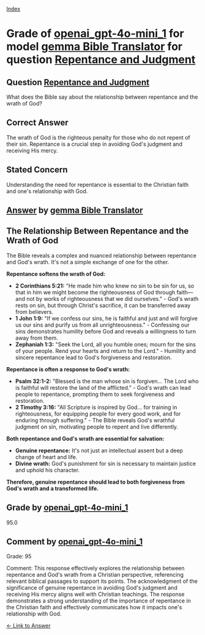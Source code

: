 
[Index](../../../../index.md)
# Grade of [openai_gpt-4o-mini_1](../../../grading_models/openai_gpt-4o-mini_1.md) for model [gemma Bible Translator](../../../answering_models/gemma_Bible_Translator.md) for question [Repentance and Judgment](../../../questions/Repentance_and_Judgment.md)

## Question [Repentance and Judgment](../../../questions/Repentance_and_Judgment.md)
What does the Bible say about the relationship between repentance and the wrath of God?

## Correct Answer
The wrath of God is the righteous penalty for those who do not repent of their sin. Repentance is a crucial step in avoiding God's judgment and receiving His mercy.

## Stated Concern
Understanding the need for repentance is essential to the Christian faith and one's relationship with God.

## [Answer](../Repentance_and_Judgment.md) by [gemma Bible Translator](../../../answering_models/gemma_Bible_Translator.md)
## The Relationship Between Repentance and the Wrath of God

The Bible reveals a complex and nuanced relationship between repentance and God's wrath. It's not a simple exchange of one for the other.

**Repentance softens the wrath of God:**

* **2 Corinthians 5:21:** "He made him who knew no sin to be sin for us, so that in him we might become the righteousness of God through faith—and not by works of righteousness that we did ourselves." - God's wrath rests on sin, but through Christ's sacrifice, it can be transferred away from believers.
* **1 John 1:9:** "If we confess our sins, he is faithful and just and will forgive us our sins and purify us from all unrighteousness." - Confessing our sins demonstrates humility before God and reveals a willingness to turn away from them.
* **Zephaniah 1:3:** "Seek the Lord, all you humble ones; mourn for the sins of your people. Rend your hearts and return to the Lord." - Humility and sincere repentance lead to God's forgiveness and restoration.

**Repentance is often a response to God's wrath:**

* **Psalm 32:1-2:** "Blessed is the man whose sin is forgiven... The Lord who is faithful will restore the land of the afflicted." - God's wrath can lead people to repentance, prompting them to seek forgiveness and restoration.
* **2 Timothy 3:16:** "All Scripture is inspired by God... for training in righteousness, for equipping people for every good work, and for enduring through suffering." - The Bible reveals God's wrathful judgment on sin, motivating people to repent and live differently.

**Both repentance and God's wrath are essential for salvation:**

* **Genuine repentance:** It's not just an intellectual assent but a deep change of heart and life.
* **Divine wrath:** God's punishment for sin is necessary to maintain justice and uphold his character.

**Therefore, genuine repentance should lead to both forgiveness from God's wrath and a transformed life.**

## Grade by [openai_gpt-4o-mini_1](../../../grading_models/openai_gpt-4o-mini_1.md)
95.0

## Comment by [openai_gpt-4o-mini_1](../../../grading_models/openai_gpt-4o-mini_1.md)
Grade: 95

Comment: This response effectively explores the relationship between repentance and God's wrath from a Christian perspective, referencing relevant biblical passages to support its points. The acknowledgment of the significance of genuine repentance in avoiding God's judgment and receiving His mercy aligns well with Christian teachings. The response demonstrates a strong understanding of the importance of repentance in the Christian faith and effectively communicates how it impacts one's relationship with God.

[&lt;- Link to Answer](../Repentance_and_Judgment.md)
